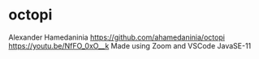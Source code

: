 # octopi
Alexander Hamedaninia
https://github.com/ahamedaninia/octopi
https://youtu.be/NfFO_0xO__k
Made using Zoom and VSCode JavaSE-11
